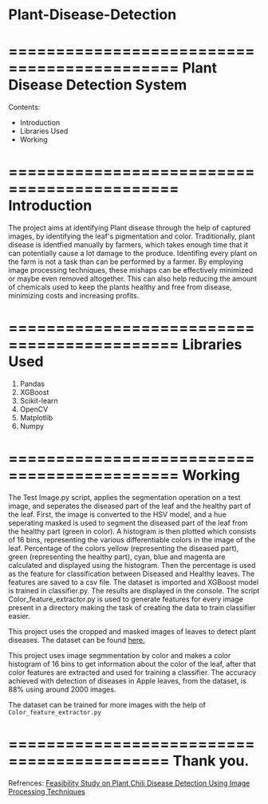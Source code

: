 # Plant-Disease-Detection


============================================
Plant Disease Detection System
============================================

Contents:
- Introduction
- Libraries Used
- Working

============================================
Introduction
============================================

The project aims at identifying Plant disease through the help of captured images,
by identifying the leaf's pigmentation and color. Traditionally, plant disease is
identfied manually by farmers, which takes enough time that it can potentially cause
a lot damage to the produce. Identifing every plant on the farm is not a task than can be 
performed by a farmer. By employing image processing techniques, these mishaps
can be effectively minimized or maybe even removed altogether. This can also help 
reducing the amount of chemicals used to keep the plants healthy and free from disease,
minimizing costs and increasing profits.

============================================
Libraries Used
============================================
1. Pandas
2. XGBoost
3. Scikit-learn
4. OpenCV
5. Matplotlib
6. Numpy


============================================
Working
============================================

The Test Image.py script, applies the segmentation operation on a test image, and seperates the diseased
part of the leaf and the healthy part of the leaf. First, the image is converted to the HSV model, and 
a hue seperating masked is used to segment the diseased part of the leaf from the healthy part (green in
color). A histogram is then plotted which consists of 16 bins, representing the various differentiable
colors in the image of the leaf. Percentage of the colors yellow (representing the diseased part), green
(representing the healthy part), cyan, blue and magenta are calculated and displayed using the histogram.
Then the percentage is used as the feature for classification between Diseased and Healthy leaves. The features
are saved to a csv file. The dataset is imported and XGBoost model is trained in classifier.py. The results are 
displayed in the console. 
The script Color_feature_extractor.py is used to generate features for every image present in a directory making 
the task of creating the data to train classifier easier.



This project uses the cropped and masked images of leaves to detect plant diseases. The dataset can be found [here.](https://github.com/johri002/Automatic-leaf-infection-identifier/tree/master/Image%20Dataset)

This project uses image segmmentation by color and makes a color histogram of 16 bins to get information about the color of the leaf, after that color features are extracted and used for training a classifier. The accuracy achieved with detection of diseases in Apple leaves, from the dataset, is 88% using around 2000 images.

The dataset can be trained for more images with the help of ```Color_feature_extractor.py```


===========================================
Thank you.
===========================================



Refrences: 
[Feasibility Study on Plant Chili Disease Detection Using Image Processing Techniques](https://ieeexplore.ieee.org/document/6169716)
